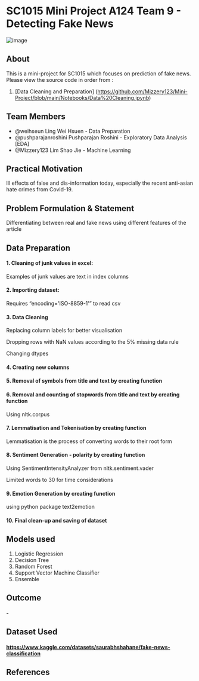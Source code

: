 # SC1015 Mini Project A124 Team 9 - Detecting Fake News
![image](https://user-images.githubusercontent.com/41039452/233805482-b8e6ebb2-7c03-4af3-900e-36abadd03517.png)

## About 
This is a mini-project for SC1015 which focuses on prediction of fake news. Please view the source code in order from : 
1. [Data Cleaning and Preparation] (https://github.com/Mizzery123/Mini-Project/blob/main/Notebooks/Data%20Cleaning.ipynb)


## Team Members 
- @weihseun Ling Wei Hsuen - Data Preparation 
- @pushparajanroshini Pushparajan Roshini - Exploratory Data Analysis [EDA]
- @Mizzery123 Lim Shao Jie - Machine Learning 

## Practical Motivation
 Ill effects of false and dis-information today, especially the recent anti-asian hate crimes from Covid-19. 

## Problem Formulation & Statement
Differentiating between real and fake news using different features of the article

## Data Preparation
#### 1. Cleaning of junk values in excel:
Examples of junk values are text in index columns
#### 2. Importing dataset:
Requires “encoding='ISO-8859-1'” to read csv
#### 3. Data Cleaning
Replacing column labels for better visualisation

Dropping rows with NaN values according to the 5% missing data rule

Changing dtypes
#### 4. Creating new columns 
#### 5. Removal of symbols from title and text by creating function
#### 6. Removal and counting of stopwords from title and text by creating function
Using nltk.corpus
#### 7. Lemmatisation and Tokenisation by creating function
Lemmatisation is the process of converting words to their root form
#### 8. Sentiment Generation - polarity by creating function
Using SentimentIntensityAnalyzer from nltk.sentiment.vader

Limited words to 30 for time considerations
#### 9. Emotion Generation by creating function
using python package text2emotion
#### 10. Final clean-up and saving of dataset



##  Models used
1. Logistic Regression
2. Decision Tree
3. Random Forest
4. Support Vector Machine Classifier
5. Ensemble

## Outcome
#### - 



## Dataset Used
#### https://www.kaggle.com/datasets/saurabhshahane/fake-news-classification

## References 



